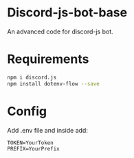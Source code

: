 # Discord-js-bot-base
An advanced code for discord-js bot.

# Requirements
```bash
npm i discord.js
npm install dotenv-flow --save
```

# Config
Add .env file and inside add:
```
TOKEN=YourToken
PREFIX=YourPrefix
```
